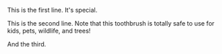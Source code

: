 This is the first line. It's special.

This is the second line. Note that this toothbrush is totally safe to use for kids, pets, wildlife, and trees! 

And the third.
